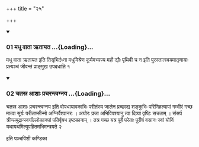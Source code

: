 +++
title = "२५"

+++

<div class="js_include" includetitle="true" newlevelforh1="3" unfilled="" url="/vedAH_yajuH/taittirIyam/sUtram/ApastambaH/shrautam/vishvAsa-prastutiH/16/25/01_madhu_vAtA_RtAyata.md">
<details open><summary><h3>01 मधु वाता ऋतायत ...{Loading}...</h3></summary>

मधु वाता ऋतायत इति तिसृभिर्दध्ना मधुमिश्रेण कूर्ममभ्यज्य मही द्यौः पृथिवी च न इति पुरस्तात्स्वयमातृणायाः प्रत्यञ्चं जीवन्तं प्राङ्मुख उपदधाति १
</details>
</div>

<div class="js_include collapsed" newlevelforh1="4" title="सर्वाष् टीकाः" url="/vedAH_yajuH/taittirIyam/sUtram/ApastambaH/shrautam/sarvASh_TIkAH/16/25/01_madhu_vAtA_RtAyata.md"> </div>



<div class="js_include collapsed" newlevelforh1="4" title="मूलम्" url="/vedAH_yajuH/taittirIyam/sUtram/ApastambaH/shrautam/mUlam/16/25/01_madhu_vAtA_RtAyata.md"> </div>


<div class="js_include" includetitle="true" newlevelforh1="3" unfilled="" url="/vedAH_yajuH/taittirIyam/sUtram/ApastambaH/shrautam/vishvAsa-prastutiH/16/25/02_chatasra_AshAH_pracharantvagnaya.md">
<details open><summary><h3>02 चतस्र आशाः प्रचरन्त्वग्नय ...{Loading}...</h3></summary>

चतस्र आशाः प्रचरन्त्वग्नय इति वोपधायावकाभिः परीतंस्य जालेन प्रच्छाद्य शङ्कुभिः परिणिहत्यापां गम्भीरं गच्छ मात्वा सूर्यः परीताप्सीन्मो अग्निर्वैश्वानरः । अघोरः प्रजा अभिविपश्यानु त्वा दिव्या वृष्टिः सचताम् । संसर्प त्रीन्समुद्रान्स्वर्गांल्लोकानपां पतिर्वृषभ इष्टकानाम् । तत्र गच्छ यत्र पूर्वे परेताः पुरीषं वसानः स्वां योनिं यथायथमित्युपहितमभिमन्त्रयते २
</details>
</div>

<div class="js_include collapsed" newlevelforh1="4" title="सर्वाष् टीकाः" url="/vedAH_yajuH/taittirIyam/sUtram/ApastambaH/shrautam/sarvASh_TIkAH/16/25/02_chatasra_AshAH_pracharantvagnaya.md"> </div>



<div class="js_include collapsed" newlevelforh1="4" title="मूलम्" url="/vedAH_yajuH/taittirIyam/sUtram/ApastambaH/shrautam/mUlam/16/25/02_chatasra_AshAH_pracharantvagnaya.md"> </div>





  
इति पञ्चविंशी कण्डिका 

